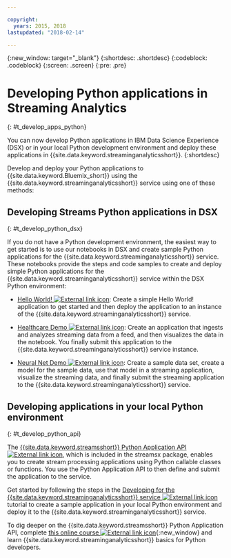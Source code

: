 ```yaml
---

copyright:
  years: 2015, 2018
lastupdated: "2018-02-14"

---
```


<!-- Attribute definitions -->
{:new_window: target="_blank"}
{:shortdesc: .shortdesc}
{:codeblock: .codeblock}
{:screen: .screen}
{:pre: .pre}

# Developing Python applications in Streaming Analytics
{: #t_develop_apps_python}

You can now develop Python applications in IBM Data Science Experience (DSX) or in your local Python development environment and deploy these applications in {{site.data.keyword.streaminganalyticsshort}}.
{:shortdesc}

Develop and deploy your Python applications to {{site.data.keyword.Bluemix_short}} using the {{site.data.keyword.streaminganalyticsshort}} service using one of these methods:


## Developing Streams Python applications in DSX
{: #t_develop_python_dsx}

If you do not have a Python development environment, the easiest way to get started is to use our  notebooks in DSX and create sample Python applications for the {{site.data.keyword.streaminganalyticsshort}} service. These notebooks provide the steps and code samples to create and deploy simple Python applications for the {{site.data.keyword.streaminganalyticsshort}} service within the DSX Python environment:

* [Hello World! ![External link icon](../../icons/launch-glyph.svg "External link icon")](https://apsportal.ibm.com/exchange/public/entry/view/9fc33ce7301f10e21a9f92039ca9c6e8): Create a simple Hello World! application to get started and then deploy the application to an instance of the {{site.data.keyword.streaminganalyticsshort}} service.

* [Healthcare Demo ![External link icon](../../icons/launch-glyph.svg "External link icon")](https://apsportal.ibm.com/exchange/public/entry/view/9fc33ce7301f10e21a9f92039cad29a6): Create an application that ingests and analyzes streaming data from a feed, and then visualizes the data in the notebook. You finally submit this application to the {{site.data.keyword.streaminganalyticsshort}} service instance.

* [Neural Net Demo ![External link icon](../../icons/launch-glyph.svg "External link icon")](https://apsportal.ibm.com/exchange/public/entry/view/9fc33ce7301f10e21a9f92039ca60bb7): Create a sample data set, create a model for the sample data, use that model in a streaming application, visualize the streaming data, and finally submit the streaming application to the {{site.data.keyword.streaminganalyticsshort}} service.

## Developing applications in your local Python environment
 {: #t_develop_python_api}

 The [{{site.data.keyword.streamsshort}} Python Application API ![External link icon](../../icons/launch-glyph.svg "External link icon")](http://ibmstreams.github.io/streamsx.documentation/docs/python/python-appapi-devguide/#50-api-features), which is included in the streamsx package, enables you to create stream processing applications using Python callable classes or functions. You use the Python Application API to then define and submit the application to the service.

Get started by following the steps in the [Developing for the {{site.data.keyword.streaminganalyticsshort}} service ![External link icon](../../icons/launch-glyph.svg "External link icon")](http://ibmstreams.github.io/streamsx.documentation/docs/python/1.6/python-appapi-devguide-2a/index.html) tutorial to create a sample application in your local Python environment and deploy it to the {{site.data.keyword.streaminganalyticsshort}} service.

To dig deeper on the {{site.data.keyword.streamsshort}} Python Application API, complete [this online course ![External link icon](../../icons/launch-glyph.svg "External link icon")](https://developer.ibm.com/courses/all/streaming-analytics-basics-python-developers/){:new_window} and learn {{site.data.keyword.streaminganalyticsshort}} basics for Python developers.
